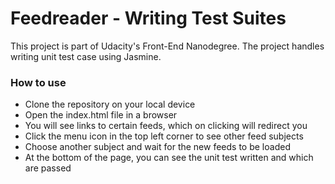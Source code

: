 



# Feedreader - Writing Test Suites

This project is part of Udacity's Front-End Nanodegree. The project handles writing unit test case using Jasmine.

### How to use
- Clone the repository on your local device
- Open the index.html file in a browser
- You will see links to certain feeds, which on clicking will redirect you
- Click the menu icon in the top left corner to see other feed subjects
- Choose another subject and wait for the new feeds to be loaded
- At the bottom of the page, you can see the unit test written and which are passed
